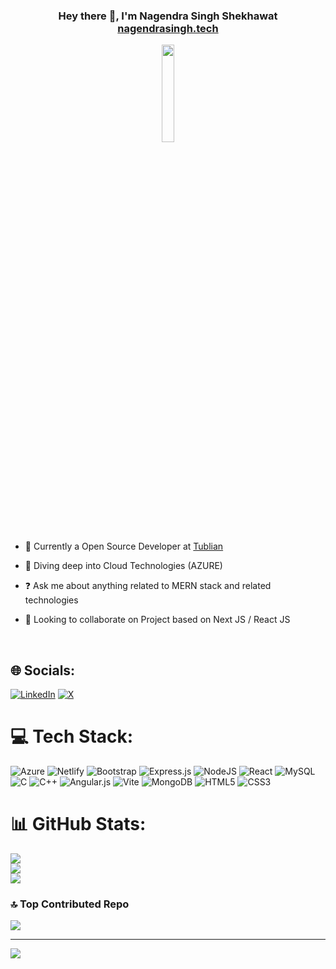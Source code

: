 ### <div align="center">Hey there 👋, I'm Nagendra Singh Shekhawat [nagendrasingh.tech](https://nagendrasingh-tech.netlify.app/)</div>  
  

<div align="center">
<img src="https://i.pinimg.com/564x/61/9a/d8/619ad8cedaf4b639ef76531bf52e4e86.jpg" align="center" style="width: 20%" />
</div>  
  

- 🔭 Currently a Open Source Developer at [Tublian](https://www.tublian.com/)  
  

- 🌱  Diving deep into Cloud Technologies (AZURE)  
  

- ❓ Ask me about anything related to MERN stack and related technologies  
  

- 🤝 Looking to collaborate on Project based on Next JS / React JS  
  

<br/>  


## 🌐 Socials:
[![LinkedIn](https://img.shields.io/badge/LinkedIn-%230077B5.svg?logo=linkedin&logoColor=white)](https://linkedin.com/in/nagendra-singh17) [![X](https://img.shields.io/badge/X-black.svg?logo=X&logoColor=white)](https://x.com/Nagendra1702) 

# 💻 Tech Stack:
![Azure](https://img.shields.io/badge/azure-%230072C6.svg?style=for-the-badge&logo=microsoftazure&logoColor=white) ![Netlify](https://img.shields.io/badge/netlify-%23000000.svg?style=for-the-badge&logo=netlify&logoColor=#00C7B7) ![Bootstrap](https://img.shields.io/badge/bootstrap-%238511FA.svg?style=for-the-badge&logo=bootstrap&logoColor=white) ![Express.js](https://img.shields.io/badge/express.js-%23404d59.svg?style=for-the-badge&logo=express&logoColor=%2361DAFB) ![NodeJS](https://img.shields.io/badge/node.js-6DA55F?style=for-the-badge&logo=node.js&logoColor=white) ![React](https://img.shields.io/badge/react-%2320232a.svg?style=for-the-badge&logo=react&logoColor=%2361DAFB) ![MySQL](https://img.shields.io/badge/mysql-%2300000f.svg?style=for-the-badge&logo=mysql&logoColor=white) ![C](https://img.shields.io/badge/c-%2300599C.svg?style=for-the-badge&logo=c&logoColor=white) ![C++](https://img.shields.io/badge/c++-%2300599C.svg?style=for-the-badge&logo=c%2B%2B&logoColor=white) ![Angular.js](https://img.shields.io/badge/angular.js-%23E23237.svg?style=for-the-badge&logo=angularjs&logoColor=white) ![Vite](https://img.shields.io/badge/vite-%23646CFF.svg?style=for-the-badge&logo=vite&logoColor=white) ![MongoDB](https://img.shields.io/badge/MongoDB-%234ea94b.svg?style=for-the-badge&logo=mongodb&logoColor=white) ![HTML5](https://img.shields.io/badge/html5-%23E34F26.svg?style=for-the-badge&logo=html5&logoColor=white) ![CSS3](https://img.shields.io/badge/css3-%231572B6.svg?style=for-the-badge&logo=css3&logoColor=white)
# 📊 GitHub Stats:
![](https://github-readme-stats.vercel.app/api?username=thewebtech17&theme=dark&hide_border=true&include_all_commits=true&count_private=true)<br/>
![](https://github-readme-streak-stats.herokuapp.com/?user=thewebtech17&theme=dark&hide_border=true)<br/>
![](https://github-readme-stats.vercel.app/api/top-langs/?username=thewebtech17&theme=dark&hide_border=true&include_all_commits=true&count_private=true&layout=compact)

### 🔝 Top Contributed Repo
![](https://github-contributor-stats.vercel.app/api?username=thewebtech17&limit=5&theme=dark&combine_all_yearly_contributions=true)

---
[![](https://visitcount.itsvg.in/api?id=thewebtech17&icon=6&color=11)](https://visitcount.itsvg.in)

<!-- Proudly created with GPRM ( https://gprm.itsvg.in ) -->
